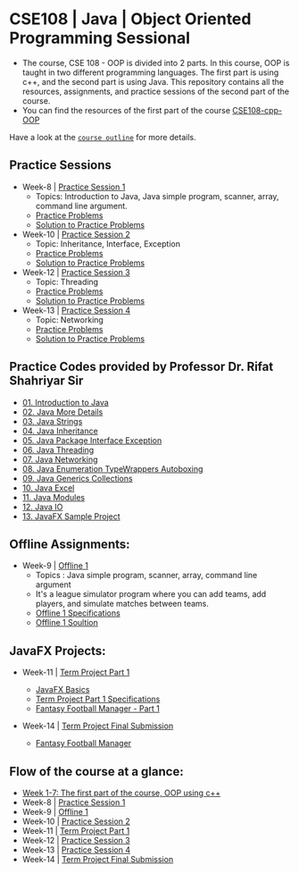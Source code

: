
# CSE108 | Java | Object Oriented Programming Sessional

- The course, CSE 108 - OOP is divided into 2 parts. In this course, OOP is taught in two different programming languages. The first part is using c++, and the second part is using Java. This repository contains all the resources, assignments, and practice sessions of the second part of the course. 
- You can find the resources of the first part of the course [CSE108-cpp-OOP](https://github.com/MdRaihanSobhan/CSE-108--CPP--Object-Oriented-Programming-Sessional)

Have a look at the [`course outline`](/Course%20Outline.pdf) for more details.

## Practice Sessions
- Week-8 | [Practice Session 1](/Week%2008%20|%20Java%20Intro/)
  - Topics: Introduction to Java, Java simple program, scanner, array, command line argument.  
  - [Practice Problems](/Week%2008%20|%20Java%20Intro/Java_Practice_1/)
  - [Solution to Practice Problems](/Week%2008%20|%20Java%20Intro/Java%20Practice%20Solution/)
- Week-10 | [Practice Session 2](/Week%2010%20|%20Inheritance,%20Interface,%20Exception/)
  - Topic: Inheritance, Interface, Exception 
  - [Practice Problems](/Week%2010%20|%20Inheritance,%20Interface,%20Exception/Java_Practice_2/)
  - [Solution to Practice Problems](/Week%2010%20|%20Inheritance,%20Interface,%20Exception/Practice%20Solutions/)
- Week-12 | [Practice Session 3](/Week%2012%20|%20Threading/)
    - Topic: Threading
    - [Practice Problems](/Week%2012%20|%20Threading/Java%20Thread%20Practice/)
    - [Solution to Practice Problems](/Week%2012%20|%20Threading/Thread%20Practice%20Solution/)
- Week-13 | [Practice Session 4](/Week%2013%20|%20Networking%20/)
    - Topic: Networking
    - [Practice Problems](/Week%2013%20|%20Networking%20/JavaNetworkingPractice/)
    - [Solution to Practice Problems](/Week%2013%20|%20Networking%20/Networking%20Practice%20Solutions/)

## Practice Codes provided by Professor Dr. Rifat Shahriyar Sir
- [01. Introduction to Java](/Java%20Practice%20Codes/01.%20Introduction%20to%20Java/src/) 
- [02. Java More Details](/Java%20Practice%20Codes/02.%20Java%20More%20Details/src/)
- [03. Java Strings](/Java%20Practice%20Codes/03.%20Java%20Strings/src/)
- [04. Java Inheritance](/Java%20Practice%20Codes/04.%20Java%20Inheritance/src/)
- [05. Java Package Interface Exception](/Java%20Practice%20Codes/05.%20Java%20Package%20Interface%20Exception/src/)
- [06. Java Threading](/Java%20Practice%20Codes/06.%20Java%20Thread/src/)
- [07. Java Networking](/Java%20Practice%20Codes/07.%20Java%20Networking/src/)
- [08. Java Enumeration TypeWrappers Autoboxing](/Java%20Practice%20Codes/08.%20Java%20Enumeration%20TypeWrappers%20Autoboxing/src/)
- [09. Java Generics Collections](/Java%20Practice%20Codes/09.%20Java%20Generics%20Collections/src/)
- [10. Java Excel](/Java%20Practice%20Codes/10.%20Java%20Excel/)
- [11. Java Modules](/Java%20Practice%20Codes/11.%20Java%20Modules/)
- [12. Java IO](/Java%20Practice%20Codes/12.%20Java%20IO/)
- [13. JavaFX Sample Project](/Java%20Practice%20Codes/13.%20Sample%20Project/)

## Offline Assignments:
- Week-9 | [Offline 1](/Week%2009%20|%20%20League%20Simulator/)
  - Topics : Java simple program, scanner, array, command line argument
  - It's a league simulator program where you can add teams, add players, and simulate matches between teams.
  - [Offline 1 Specifications](/Week%2009%20|%20%20League%20Simulator/Java_Offline%20_1_Files/)
  - [Offline 1 Soultion ](/Week%2009%20|%20%20League%20Simulator/Offline%201%20Solution/)


## JavaFX Projects:
- Week-11 | [Term Project Part 1](/Week%2011%20|%20JavaFX%20Project%20Part%201/)
  - [JavaFX Basics](/Week%2011%20|%20JavaFX%20Project%20Part%201/JavaFX/)
  - [Term Project Part 1 Specifications](/Week%2011%20|%20JavaFX%20Project%20Part%201/Java%20Term%20Project%20(Part%201)/)
  - [Fantasy Football Manager - Part 1](/Week%2011%20|%20JavaFX%20Project%20Part%201/Football%20Manager%20|%20Project%20Part%201%20Solution/)

- Week-14 | [Term Project Final Submission](/Week%2014%20|%20Fantasy%20Football%20Manager%20|%20JavaFX%20Term%20Project/)
  - [Fantasy Football Manager](/Week%2014%20|%20Fantasy%20Football%20Manager%20|%20JavaFX%20Term%20Project/)



## Flow of the course at a glance:
- [Week 1-7: The first part of the course, OOP using c++](https://github.com/MdRaihanSobhan/CSE-108--CPP--Object-Oriented-Programming-Sessional)
- Week-8 | [Practice Session 1](/Week%2008%20|%20Java%20Intro/)
- Week-9 | [Offline 1](/Week%2009%20|%20%20League%20Simulator/)
- Week-10 | [Practice Session 2](/Week%2010%20|%20Inheritance,%20Interface,%20Exception/)
- Week-11 | [Term Project Part 1](/Week%2011%20|%20JavaFX%20Project%20Part%201/)
- Week-12 | [Practice Session 3](/Week%2012%20|%20Threading/)
- Week-13 | [Practice Session 4](/Week%2013%20|%20Networking%20/)
- Week-14 | [Term Project Final Submission](/Week%2014%20|%20Fantasy%20Football%20Manager%20|%20JavaFX%20Term%20Project/)
